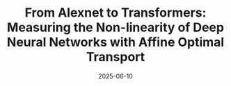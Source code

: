 ---
title: "From Alexnet to Transformers: Measuring the Non-linearity of Deep Neural Networks with Affine Optimal Transport"
collection: publications
permalink: /affscore_website
excerpt: '[Paper](https://arxiv.org/abs/2310.11439)'
date: 2025-06-10
venue: 'CVPR'
# paperurl: 'https://arxiv.org/abs/2010.01992'
citation: '<u>Quentin Bouniot</u>, Ievgen Redko, Anton Mallasto, Charlotte Laclau, Oliver Struckmeier, Karol Arndt, Markus Heinonen, Ville Kyrki, Samuel Kaski'
share: False
---